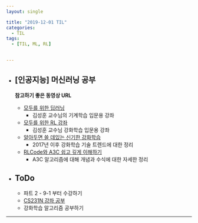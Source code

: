 ```yaml
---
layout: single

title: "2019-12-01 TIL"
categories:
  - TIL
tags:
  - [TIL, ML, RL]

 
---
```




- ## [인공지능] 머신러닝 공부

  **참고하기 좋은 동영상 URL**
  
  - [모두를 위한 딥러닝](https://youtu.be/BS6O0zOGX4E)
    - 김성훈 교수님의 기계학습 입문용 강좌
  - [모두를 위한 RL 강좌](https://youtu.be/dZ4vw6v3LcA)
    - 김성훈 교수님 강화학습 입문용 강좌
  - [알아두면 쓸 데있는 신기한 강화학습](https://tv.naver.com/v/2051482/list/150913)
    - 2017년 이후 강화학습 기술 트렌드에 대한 정리
  - [RLCode와 A3C 쉽고 깊게 이해하기](https://tv.naver.com/v/2022271)
    - A3C 알고리즘에 대해 개념과 수식에 대한 자세한 정리
  
  
  
- ## ToDo

  - 파트 2 - 9-1 부터 수강하기
  - [CS231N 강좌 공부](http://cs231n.stanford.edu/syllabus.html)
  - 강화학습 알고리즘 공부하기

------

